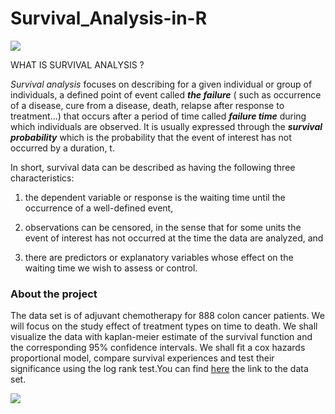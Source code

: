 # Survival_Analysis-in-R



![]("C:/Users/steven\Desktop\survival.png")

WHAT IS SURVIVAL ANALYSIS ?

*Survival analysis* focuses on describing for a given individual or group of individuals, a defined point of event called ***the failure*** ( such as occurrence of a disease, cure from a disease, death, relapse after response to treatment...) that occurs after a period of time called ***failure time*** during which individuals are observed. It is usually expressed through the ***survival probability*** which is the probability that the event of interest has not occurred by a duration, t.

In short, survival data can be described as having the following three characteristics:

1.  the dependent variable or response is the waiting time until the occurrence of a well-defined event,

2.  observations can be censored, in the sense that for some units the event of interest has not occurred at the time the data are analyzed, and

3.  there are predictors or explanatory variables whose effect on the waiting time we wish to assess or control.

### **About the project**

The data set is of adjuvant chemotherapy for 888 colon cancer patients. We will focus on the study effect of treatment types on time to death. We shall visualize the data with kaplan-meier estimate of the survival function and the corresponding 95% confidence intervals. We shall fit a cox hazards proportional model, compare survival experiences and test their significance using the log rank test.You can find [here](https://www.kaggle.com/datasets/lakshmi25npathi/colon-cancer) the link to the data set.

![](C:\Users\steven\Desktop\PROJECTS\Flexdashboard.JPG)

